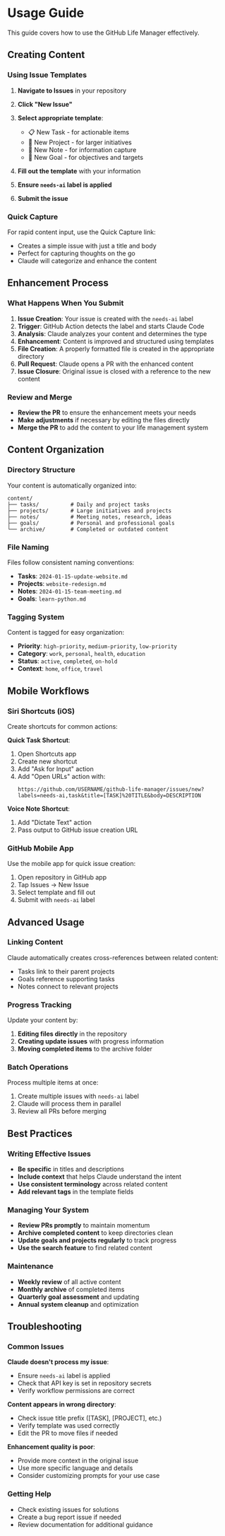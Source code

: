 # Usage Guide

This guide covers how to use the GitHub Life Manager effectively.

## Creating Content

### Using Issue Templates

1. **Navigate to Issues** in your repository
2. **Click "New Issue"**
3. **Select appropriate template**:
   - 📋 New Task - for actionable items
   - 🚀 New Project - for larger initiatives
   - 📝 New Note - for information capture
   - 🎯 New Goal - for objectives and targets

4. **Fill out the template** with your information
5. **Ensure `needs-ai` label is applied**
6. **Submit the issue**

### Quick Capture

For rapid content input, use the Quick Capture link:
- Creates a simple issue with just a title and body
- Perfect for capturing thoughts on the go
- Claude will categorize and enhance the content

## Enhancement Process

### What Happens When You Submit

1. **Issue Creation**: Your issue is created with the `needs-ai` label
2. **Trigger**: GitHub Action detects the label and starts Claude Code
3. **Analysis**: Claude analyzes your content and determines the type
4. **Enhancement**: Content is improved and structured using templates
5. **File Creation**: A properly formatted file is created in the appropriate directory
6. **Pull Request**: Claude opens a PR with the enhanced content
7. **Issue Closure**: Original issue is closed with a reference to the new content

### Review and Merge

- **Review the PR** to ensure the enhancement meets your needs
- **Make adjustments** if necessary by editing the files directly
- **Merge the PR** to add the content to your life management system

## Content Organization

### Directory Structure

Your content is automatically organized into:

```
content/
├── tasks/          # Daily and project tasks
├── projects/       # Large initiatives and projects
├── notes/          # Meeting notes, research, ideas
├── goals/          # Personal and professional goals
└── archive/        # Completed or outdated content
```

### File Naming

Files follow consistent naming conventions:
- **Tasks**: `2024-01-15-update-website.md`
- **Projects**: `website-redesign.md`
- **Notes**: `2024-01-15-team-meeting.md`
- **Goals**: `learn-python.md`

### Tagging System

Content is tagged for easy organization:
- **Priority**: `high-priority`, `medium-priority`, `low-priority`
- **Category**: `work`, `personal`, `health`, `education`
- **Status**: `active`, `completed`, `on-hold`
- **Context**: `home`, `office`, `travel`

## Mobile Workflows

### Siri Shortcuts (iOS)

Create shortcuts for common actions:

**Quick Task Shortcut**:
1. Open Shortcuts app
2. Create new shortcut
3. Add "Ask for Input" action
4. Add "Open URLs" action with:
   ```
   https://github.com/USERNAME/github-life-manager/issues/new?labels=needs-ai,task&title=[TASK]%20TITLE&body=DESCRIPTION
   ```

**Voice Note Shortcut**:
1. Add "Dictate Text" action
2. Pass output to GitHub issue creation URL

### GitHub Mobile App

Use the mobile app for quick issue creation:
1. Open repository in GitHub app
2. Tap Issues → New Issue
3. Select template and fill out
4. Submit with `needs-ai` label

## Advanced Usage

### Linking Content

Claude automatically creates cross-references between related content:
- Tasks link to their parent projects
- Goals reference supporting tasks
- Notes connect to relevant projects

### Progress Tracking

Update your content by:
1. **Editing files directly** in the repository
2. **Creating update issues** with progress information
3. **Moving completed items** to the archive folder

### Batch Operations

Process multiple items at once:
1. Create multiple issues with `needs-ai` label
2. Claude will process them in parallel
3. Review all PRs before merging

## Best Practices

### Writing Effective Issues

- **Be specific** in titles and descriptions
- **Include context** that helps Claude understand the intent
- **Use consistent terminology** across related content
- **Add relevant tags** in the template fields

### Managing Your System

- **Review PRs promptly** to maintain momentum
- **Archive completed content** to keep directories clean
- **Update goals and projects regularly** to track progress
- **Use the search feature** to find related content

### Maintenance

- **Weekly review** of all active content
- **Monthly archive** of completed items
- **Quarterly goal assessment** and updating
- **Annual system cleanup** and optimization

## Troubleshooting

### Common Issues

**Claude doesn't process my issue**:
- Ensure `needs-ai` label is applied
- Check that API key is set in repository secrets
- Verify workflow permissions are correct

**Content appears in wrong directory**:
- Check issue title prefix ([TASK], [PROJECT], etc.)
- Verify template was used correctly
- Edit the PR to move files if needed

**Enhancement quality is poor**:
- Provide more context in the original issue
- Use more specific language and details
- Consider customizing prompts for your use case

### Getting Help

- Check existing issues for solutions
- Create a bug report issue if needed
- Review documentation for additional guidance